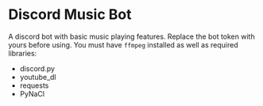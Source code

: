 # Discord Music Bot

A discord bot with basic music playing features. Replace the bot token with yours before using. You must have `ffmpeg` installed as well as required libraries:

- discord.py
- youtube_dl
- requests
- PyNaCl

